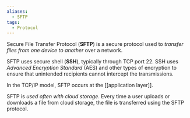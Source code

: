 ```yaml
---
aliases:
  - SFTP
tags:
  - Protocol
---
```

Secure File Transfer Protocol (**SFTP**) is a secure protocol used to *transfer files from one device to another* over a network. 

SFTP uses secure shell (**SSH**), typically through TCP port 22. SSH uses *Advanced Encryption Standard* (AES) and other types of encryption to ensure that unintended recipients cannot intercept the transmissions. 

In the TCP/IP model, SFTP occurs at the [[application layer]]. 

SFTP is *used often with cloud storage*. Every time a user uploads or downloads a file from cloud storage, the file is transferred using the SFTP protocol.